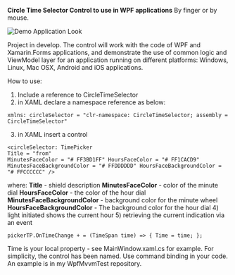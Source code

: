 **Circle Time Selector Control to use in WPF applications**
By finger or by mouse.

![Demo Application Look](https://i.ibb.co/8x8svBk/WPF-Circle-Time-Selector.png)

Project in develop. The control will work with the code of WPF and Xamarin.Forms applications, and  demonstrate the use of common logic and ViewModel layer for an application running on different platforms: Windows, Linux, Mac OSX, Android and iOS applications.

How to use:
1) Include a reference to CircleTimeSelector
2) in XAML declare a namespace reference as below:
```
xmlns: circleSelector = "clr-namespace: CircleTimeSelector; assembly = CircleTimeSelector"
```
3) in XAML insert a control
```
<circleSelector: TimePicker
Title = "from"
MinutesFaceColor = "# FF3BD1FF" HoursFaceColor = "# FF1CACD9"
MinutesFaceBackgroundColor = "# FFDDDDDD" HoursFaceBackgroundColor = "# FFCCCCCC" />
```
where:
**Title** - shield description
**MinutesFaceColor** - color of the minute dial
**HoursFaceColor** - the color of the hour dial
**MinutesFaceBackgroundColor** - background color for the minute wheel
**HoursFaceBackgroundColor** - The background color for the hour dial
4) light initiated shows the current hour
5) retrieving the current indication via an event
````
pickerTP.OnTimeChange + = (TimeSpan time) => { Time = time; };
````
Time is your local property - see MainWindow.xaml.cs for example.
For simplicity, the control has been named. Use command binding in your code.
An example is in my WpfMvvmTest repository.
